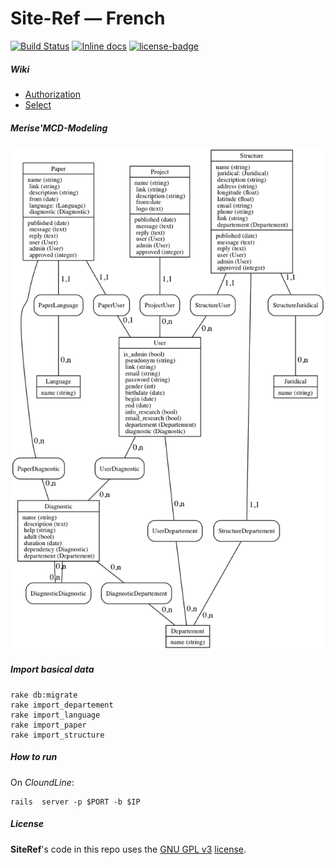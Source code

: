 # Site-Ref — French

[![Build Status](https://travis-ci.org/adjivas/site-ref.svg?branch=master&style=flat-square)](https://travis-ci.org/adjivas/site-ref)
[![Inline docs](http://inch-ci.org/github/adjivas/site-ref.svg?branch=master&style=shields)](http://inch-ci.org/github/adjivas/site-ref)
[![license-badge][]][license]

[license-badge]: https://img.shields.io/badge/license-GPL_3-green.svg?style=flat-square
[license]: LICENSE

##### Wiki
* [Authorization](https://github.com/adjivas/site-ref/wiki/Authorization)
* [Select](https://github.com/adjivas/site-ref/wiki/Select)

##### Merise'MCD-Modeling
![Screen Shot](https://raw.githubusercontent.com/adjivas/site-ref/notes/mcd.png)

##### Import basical data
```shell
rake db:migrate
rake import_departement
rake import_language
rake import_paper
rake import_structure
```

##### How to run
On _CloundLine_:
```shell
rails  server -p $PORT -b $IP
```

##### License
**SiteRef**'s code in this repo uses the [GNU GPL v3](http://www.gnu.org/licenses/gpl-3.0.html) [license](LICENSE).
